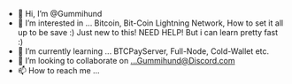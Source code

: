 - 👋 Hi, I’m @Gummihund
- 👀 I’m interested in ... Bitcoin, Bit-Coin Lightning Network, How to set it all up to be save :) Just new to this! NEED HELP! But i can learn pretty fast :)  
- 🌱 I’m currently learning ... BTCPayServer, Full-Node, Cold-Wallet etc.
- 💞️ I’m looking to collaborate on ...Gummihund@Discord.com
- 📫 How to reach me ...

<!---
Gummihund/Gummihund is a ✨ special ✨ repository because its `README.md` (this file) appears on your GitHub profile.
You can click the Preview link to take a look at your changes.
--->
